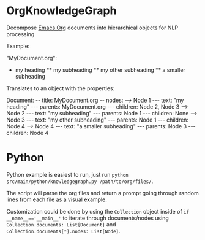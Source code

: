 # OrgKnowledgeGraph

Decompose [Emacs Org](https://orgmode.org/) documents into hierarchical objects for NLP processing

Example:

"MyDocument.org":
* my heading
** my subheading
** my other subheading
** a smaller subheading

Translates to an object with the properties:

Document:
-- title: MyDocument.org
-- nodes:
--> Node 1
--- text: "my heading"
--- parents: MyDocument.org
--- children: Node 2, Node 3
--> Node 2
--- text: "my subheading"
--- parents: Node 1
--- children: None
--> Node 3
--- text: "my other subheading"
--- parents: Node 1
--- children: Node 4
--> Node 4
--- text: "a smaller subheading"
--- parents: Node 3
--- children: Node 4

# Python
Python example is easiest to run, just run `python src/main/python/knowledgegraph.py /path/to/org/files/`.

The script will parse the org files and return a prompt going through random lines from each file as a visual example.

Customization could be done by using the `Collection` object inside of `if __name__=='__main__'` to iterate through documents/nodes using `Collection.documents: List[Document]` and `Collection.documents[*].nodes: List[Node]`.
